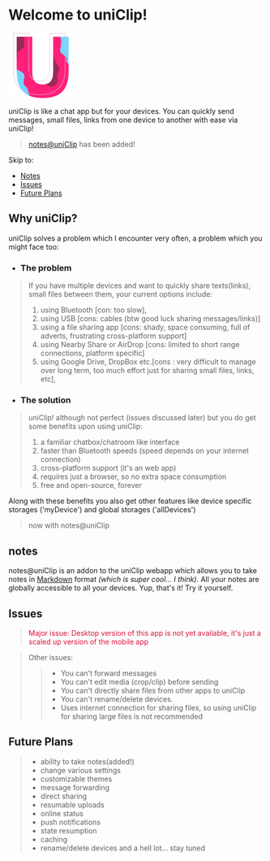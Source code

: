 # Welcome to uniClip!

![uniClip](/public/img/icons/favicon-128.png)

uniClip is like a chat app but for your devices. You can quickly send messages, small files, links from one device to another with ease via uniClip!

> [notes@uniClip](#notes) has been added! 

Skip to:
- [Notes](#notes)
- [Issues](#issues)
- [Future Plans](#future-plans)
<!--[How it works](#working)-->

## Why uniClip?

uniClip solves a problem which I encounter very often, a problem which you might face too:

- ### The problem
> If you have multiple devices and want to quickly share texts(links), small files between them, your current options include:
> 1. using Bluetooth [con: too slow],
> 2. using USB [cons: cables (btw good luck sharing messages/links)]
> 3. using a file sharing app [cons: shady, space consuming, full of adverts, frustrating cross-platform support]
> 4. using Nearby Share or AirDrop [cons: limited to short range connections, platform specific]
> 5. using Google Drive, DropBox etc.[cons : very difficult to manage over long term, too much effort just for sharing small files, links, etc],

- ### The solution
> uniClip! although not perfect (issues discussed later) but you do get some benefits upon using uniClip:
> 1. a familiar chatbox/chatroom like interface
> 2. faster than Bluetooth speeds (speed depends on your internet connection)
> 3. cross-platform support (it's an web app)
> 4. requires just a browser, so no extra space consumption
> 5. free and open-source, forever

Along with these benefits you also get other features like device specific storages ('myDevice') and global storages ('allDevices')  
> now with notes@uniClip

## notes
notes@uniClip is an addon to the uniClip webapp which allows you to take notes in [Markdown](https://www.markdownguide.org) format *(which is super cool... I think)*. All your notes are globally accessible to all your devices. Yup, that's it! Try it yourself.


## Issues
> <font color='crimson'> Major issue: Desktop version of this app is not yet available, it's just a scaled up version of the mobile app </font>

> Other issues:
>> - You can't forward messages
>> - You can't edit media (crop/clip) before sending
>> - You can't directly share files from other apps to uniClip
>> - You can't rename/delete devices.
>> - Uses internet connection for sharing files, so using uniClip for sharing large files is not recommended

## Future Plans

> - ability to take notes(added!)
> - change various settings
> - customizable themes
> - message forwarding
> - direct sharing
> - resumable uploads
> - online status
> - push notifications
> - state resumption
> - caching
> - rename/delete devices
> and a hell lot... stay tuned
